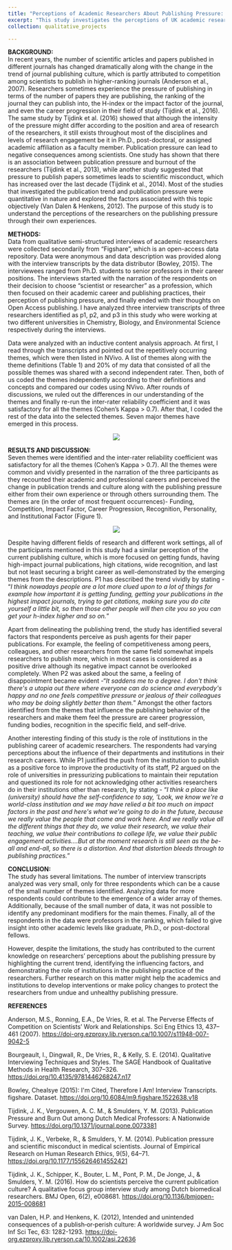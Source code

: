 ```yaml
---
title: "Perceptions of Academic Researchers About Publishing Pressure: A Thematic Analysis"
excerpt: "This study investigates the perceptions of UK academic researchers about the pressures of publishing in scientific journals. Using qualitative interviews from various career stages, it identifies key themes like funding, competition, impact factor, career progression, recognition, personality, and institutional factors. The findings highlight the complexities of publishing pressure and suggest the need for strategies to support researchers in managing these challenges.<br/>"
collection: qualitative_projects

---
```

<b>BACKGROUND:</b>  
In recent years, the number of scientific articles and papers published in different journals has changed dramatically along with the change in the trend of journal publishing culture, which is partly attributed to competition among scientists to publish in higher-ranking journals (Anderson et al., 2007). Researchers sometimes experience the pressure of publishing in terms of the number of papers they are publishing, the ranking of the journal they can publish into, the H-index or the impact factor of the journal, and even the career progression in their field of study (Tijdink et al., 2016). The same study by Tijdink et al. (2016) showed that although the intensity of the pressure might differ according to the position and area of research of the researchers, it still exists throughout most of the disciplines and levels of research engagement be it in Ph.D., post-doctoral, or assigned academic affiliation as a faculty member. Publication pressure can lead to negative consequences among scientists. One study has shown that there is an association between publication pressure and burnout of the researchers (Tijdink et al., 2013), while another study suggested that pressure to publish papers sometimes leads to scientific misconduct, which has increased over the last decade (Tijdink et al., 2014). Most of the studies that investigated the publication trend and publication pressure were quantitative in nature and explored the factors associated with this topic objectively (Van Dalen & Henkens, 2012). The purpose of this study is to understand the perceptions of the researchers on the publishing pressure through their own experiences.  

<b>METHODS:</b>  
Data from qualitative semi-structured interviews of academic researchers were collected secondarily from “Figshare”, which is an open-access data repository. Data were anonymous and data description was provided along with the interview transcripts by the data distributor (Bowley, 2015). The interviewees ranged from Ph.D. students to senior professors in their career positions. The interviews started with the narration of the respondents on their decision to choose “scientist or researcher” as a profession, which then focused on their academic career and publishing practices, their perception of publishing pressure, and finally ended with their thoughts on Open Access publishing. I have analyzed three interview transcripts of three researchers identified as p1, p2, and p3 in this study who were working at two different universities in Chemistry, Biology, and Environmental Science respectively during the interviews.

Data were analyzed with an inductive content analysis approach. At first, I read through the transcripts and pointed out the repetitively occurring themes, which were then listed in NVivo. A list of themes along with the theme definitions (Table 1) and 20% of my data that consisted of all the possible themes was shared with a second independent rater. Then, both of us coded the themes independently according to their definitions and concepts and compared our codes using NVivo. After rounds of discussions, we ruled out the differences in our understanding of the themes and finally re-run the inter-rater reliability coefficient and it was satisfactory for all the themes (Cohen’s Kappa > 0.7). After that, I coded the rest of the data into the selected themes. Seven major themes have emerged in this process.

<p align="center">
<img src="https://github.com/user-attachments/assets/34245f78-1e18-4a4e-8a04-1cafc43cda43" />
</p>

<b>RESULTS AND DISCUSSION:</b></br>
Seven themes were identified and the inter-rater reliability coefficient was satisfactory for all the themes (Cohen’s Kappa > 0.7). All the themes were common and vividly presented in the narration of the three participants as they recounted their academic and professional careers and perceived the change in publication trends and culture along with the publishing pressure either from their own experience or through others surrounding them. The themes are (in the order of most frequent occurrences)- Funding, Competition, Impact Factor, Career Progression, Recognition, Personality, and Institutional Factor (Figure 1).

<p align="center">
<img src="https://github.com/user-attachments/assets/919a7ba3-5bf7-42cf-9c1d-c9563f84a236" />
</p>

Despite having different fields of research and different work settings, all of the participants mentioned in this study had a similar perception of the current publishing culture, which is more focused on getting funds,
having high-impact journal publications, high citations, wide recognition, and last but not least securing a bright career as well-demonstrated by the emerging themes from the descriptions. P1 has described the trend vividly by stating - “_I think nowadays people are a lot more clued upon to a lot of things for example how important it is getting funding, getting your publications in the highest impact journals, trying to get citations, making sure you do cite yourself a little bit, so then those other people will then cite you so you can get your h-index higher and so on._” 
<p>

Apart from delineating the publishing trend, the study has identified several factors that respondents perceive as push agents for their paper publications. For example, the feeling of competitiveness among peers, colleagues, and other researchers from the same field somewhat impels researchers to publish more, which in most cases is considered as a positive drive although its negative impact cannot be overlooked completely. When P2 was asked about the same, a feeling of disappointment became evident -“_It saddens me to a degree. I don't think there's a utopia out there where everyone can do science and everybody's happy and no one feels competitive pressure or jealous of their colleagues who may be doing slightly better than them._” Amongst the other factors identified from the themes that influence the publishing behavior of the researchers and make them feel the pressure are career progression, funding bodies, recognition in the specific field, and self-drive. 
</p>

Another interesting finding of this study is the role of institutions in the publishing career of academic researchers. The respondents had varying perceptions about the influence of their departments and institutions in their research careers. While P1 justified the push from the institution to publish as a positive force to improve the productivity of its staff, P2 argued on the role of universities in pressurizing publications to maintain their reputation and questioned its role for not acknowledging other activities researchers do in their institutions other than research, by stating - “_I think a place like (university) should have the
self-confidence to say, 'Look, we know we're a world-class institution and we may have relied a bit too much on impact factors in the past and here's what we're going to do in the future, because we really value the people that come and work here. And we really value all the different things that they do, we value their research, we value their teaching, we value their contributions to college life, we value their public engagement activities….But at the moment research is still seen as the be-all and end-all, so there is a distortion. And that distortion bleeds through to publishing practices._”</br>

<b>CONCLUSION:</b>  
The study has several limitations. The number of interview transcripts analyzed was very small, only for three respondents which can be a cause of the small number of themes identified. Analyzing data for more respondents could contribute to the emergence of a wider array of themes. Additionally, because of the small number of data, it was not possible to identify any predominant modifiers for the main themes. Finally, all of the respondents in the data were professors in the ranking, which failed to give insight into other academic levels like graduate, Ph.D., or post-doctoral fellows.

However, despite the limitations, the study has contributed to the current knowledge on researchers’ perceptions about the publishing pressure by highlighting the current trend, identifying the influencing factors, and demonstrating the role of institutions in the publishing practice of the researchers. Further research on this matter might help the academics and institutions to develop interventions or make policy changes to protect the researchers from undue and unhealthy publishing pressure.
</br>

<b>REFERENCES</b>

Anderson, M.S., Ronning, E.A., De Vries, R. et al. The Perverse Effects of Competition on Scientists’ Work and Relationships. Sci Eng Ethics 13, 437–461 (2007). https://doi-org.ezproxy.lib.ryerson.ca/10.1007/s11948-007-9042-5

Bourgeault, I., Dingwall, R., De Vries, R., & Kelly, S. E. (2014). Qualitative Interviewing Techniques and Styles. The SAGE Handbook of Qualitative Methods in Health Research, 307–326. https://doi.org/10.4135/9781446268247.n17

Bowley, Chealsye (2015): I'm Cited, Therefore I Am! Interview Transcripts. figshare. Dataset. ​https://doi.org/10.6084/m9.figshare.1522638.v18

Tijdink, J. K., Vergouwen, A. C. M., & Smulders, Y. M. (2013). Publication Pressure and Burn Out among Dutch Medical Professors: A Nationwide Survey. https://doi.org/10.1371/journal.pone.0073381

Tijdink, J. K., Verbeke, R., & Smulders, Y. M. (2014). Publication pressure and scientific misconduct in medical scientists. Journal of Empirical Research on Human Research Ethics, 9(5), 64–71. ​https://doi.org/10.1177/1556264614552421

Tijdink, J. K., Schipper, K., Bouter, L. M., Pont, P. M., De Jonge, J., & Smulders, Y. M. (2016). How do scientists perceive the current publication culture? A qualitative focus group interview study among Dutch biomedical researchers. ​BMJ Open​, ​6​(2), e008681. ​https://doi.org/10.1136/bmjopen-2015-008681

van Dalen, H.P. and Henkens, K. (2012), Intended and unintended consequences of a publish‐or‐perish culture: A worldwide survey. J Am Soc Inf Sci Tec, 63: 1282-1293. https://doi-org.ezproxy.lib.ryerson.ca/10.1002/asi.22636

